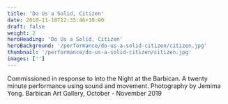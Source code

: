```yaml
---
title: 'Do Us a Solid, Citizen'
date: 2018-11-18T12:33:46+10:00
draft: false
weight: 2
heroHeading: 'Do Us a Solid, Citizen'
heroBackground: '/performance/do-us-a-solid-citizen/citizen.jpg'
thumbnail: '/performance/do-us-a-solid-citizen/citizen.jpg'
images: ['']
---
```


Commissioned in response to Into the Night at the Barbican. 
A twenty minute performance using sound and movement.
Photography by Jemima Yong.
Barbican Art Gallery, October - November 2019


